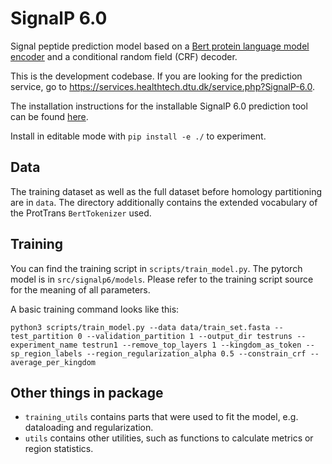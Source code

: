 # SignalP 6.0

Signal peptide prediction model based on a [Bert protein language model encoder](https://github.com/agemagician/ProtTrans) and a conditional random field (CRF) decoder.

This is the development codebase. If you are looking for the prediction service, go to https://services.healthtech.dtu.dk/service.php?SignalP-6.0.

The installation instructions for the installable SignalP 6.0 prediction tool can be found [here](https://github.com/fteufel/signalp-6.0/blob/main/installation_instructions.md).

Install in editable mode with `pip install -e ./` to experiment.

## Data

The training dataset as well as the full dataset before homology partitioning are in `data`. The directory additionally contains the extended vocabulary of the ProtTrans `BertTokenizer` used.

## Training

You can find the training script in `scripts/train_model.py`. The pytorch model is in  `src/signalp6/models`. Please refer to the training script source for the meaning of all parameters.

A basic training command looks like this:
```
python3 scripts/train_model.py --data data/train_set.fasta --test_partition 0 --validation_partition 1 --output_dir testruns --experiment_name testrun1 --remove_top_layers 1 --kingdom_as_token --sp_region_labels --region_regularization_alpha 0.5 --constrain_crf --average_per_kingdom
```


## Other things in package
- `training_utils` contains parts that were used to fit the model, e.g. dataloading and regularization.
- `utils` contains other utilities, such as functions to calculate metrics or region statistics.


